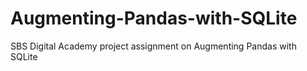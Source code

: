 # Augmenting-Pandas-with-SQLite
SBS Digital Academy project assignment on Augmenting Pandas with SQLite
